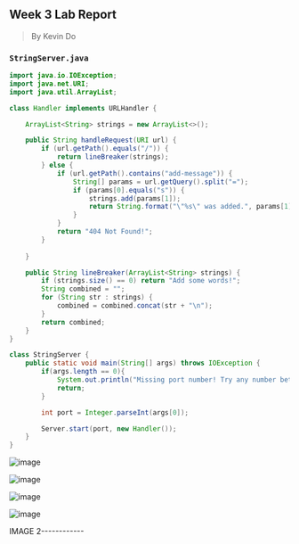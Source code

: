 ## Week 3 Lab Report
> By Kevin Do


### `StringServer.java`
```java
import java.io.IOException;
import java.net.URI;
import java.util.ArrayList;

class Handler implements URLHandler {

    ArrayList<String> strings = new ArrayList<>();

    public String handleRequest(URI url) {
        if (url.getPath().equals("/")) {
            return lineBreaker(strings);
        } else {
            if (url.getPath().contains("add-message")) {
                String[] params = url.getQuery().split("=");
                if (params[0].equals("s")) {
                    strings.add(params[1]);
                    return String.format("\"%s\" was added.", params[1]);
                }
            }
            return "404 Not Found!";
        }
        
    }

    public String lineBreaker(ArrayList<String> strings) {
        if (strings.size() == 0) return "Add some words!";
        String combined = "";
        for (String str : strings) {
            combined = combined.concat(str + "\n");
        }
        return combined;
    }
}

class StringServer {
    public static void main(String[] args) throws IOException {
        if(args.length == 0){
            System.out.println("Missing port number! Try any number between 1024 to 49151");
            return;
        }

        int port = Integer.parseInt(args[0]);

        Server.start(port, new Handler());
    }
}
```
![image](https://user-images.githubusercontent.com/54718041/215361255-36897b84-aa2c-4098-9134-8d2eeb772f9e.png)

![image](https://user-images.githubusercontent.com/54718041/215361266-528baa70-5725-463d-8a19-c5ce8a4e4d0b.png)

![image](https://user-images.githubusercontent.com/54718041/215361308-53085aa7-7254-4d2b-861a-4e7b81c67f04.png)

![image](https://user-images.githubusercontent.com/54718041/215361311-baa2eafe-06d1-4d1a-9709-b70e15a8867e.png)





IMAGE 2------------

